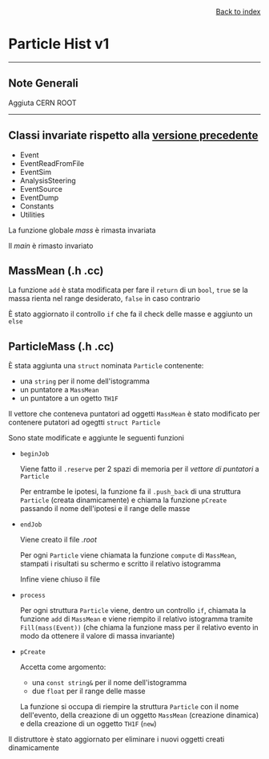 <div style="text-align: right">

[Back to index](../README.md)
</div>

# Particle Hist v1
---

## Note Generali 

Aggiuta CERN ROOT

---

## Classi invariate rispetto alla [versione precedente](../mean_v4/readme.md)

- Event
- EventReadFromFile
- EventSim
- AnalysisSteering
- EventSource
- EventDump
- Constants
- Utilities

La funzione globale *mass* è rimasta invariata

Il *main* è rimasto invariato

## MassMean (.h .cc)

La funzione `add` è stata modificata per fare il `return` di un `bool`, `true` se la massa rienta nel range desiderato, `false` in caso contrario

È stato aggiornato il controllo `if` che fa il check delle masse e aggiunto un `else`

## ParticleMass (.h .cc)

È stata aggiunta una `struct` nominata `Particle` contenente:

- una `string` per il nome dell'istogramma
- un puntatore a `MassMean`
- un puntatore a un ogetto `TH1F`

Il vettore che conteneva puntatori ad oggetti `MassMean` è stato modificato per contenere putatori ad ogegtti `struct Particle`

Sono state modificate e aggiunte le seguenti funzioni

- `beginJob`

	Viene fatto il `.reserve` per 2 spazi di memoria per il *vettore di puntatori* a `Particle`

	Per entrambe le ipotesi, la funzione fa il `.push_back` di una struttura `Particle` (creata dinamicamente) e chiama la funzione `pCreate` passando il nome dell'ipotesi e il range delle masse

- `endJob`

	Viene creato il file *.root*

	Per ogni `Particle` viene chiamata la funzione `compute` di `MassMean`, stampati i risultati su schermo e scritto il relativo istogramma

	Infine viene chiuso il file

- `process`  

	Per ogni struttura `Particle` viene, dentro un controllo `if`, chiamata la funzione `add` di `MassMean` e viene riempito il relativo istogramma tramite `Fill(mass(Event))` (che chiama la funzione mass per il relativo evento in modo da ottenere il valore di massa invariante) 

- `pCreate`

	Accetta come argomento:

	- una `const string&` per il nome dell'istogramma
	- due `float` per il range delle masse 

	La funzione si occupa di riempire la struttura `Particle` con il nome dell'evento, della creazione di un oggetto `MassMean` (creazione dinamica) e della creazione di un oggetto `TH1F` (`new`)

Il distruttore è stato aggiornato per eliminare i nuovi oggetti creati dinamicamente